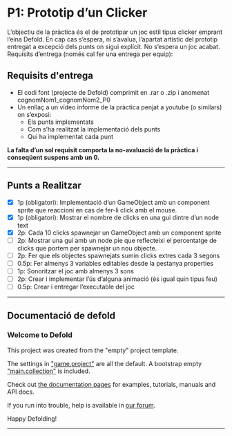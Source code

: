 # P1: Prototip d’un Clicker

L’objectiu de la pràctica és el de prototipar un joc estil tipus clicker emprant l’eina Defold.
En cap cas s’espera, ni s’avalua, l’apartat artístic del prototip entregat a excepció dels punts
on sigui explícit. No s’espera un joc acabat.
Requisits d’entrega (només cal fer una entrega per equip):

## Requisits d'entrega

- El codi font (projecte de Defold) comprimit en .rar o .zip i anomenat cognomNom1_cognomNom2_P0
- Un enllaç a un vídeo informe de la pràctica penjat a youtube (o similars) on s’exposi:
  - Els punts implementats
  - Com s’ha realitzat la implementació dels punts
  - Qui ha implementat cada punt

**La falta d’un sol requisit comporta la no-avaluació de la pràctica i conseqüent suspens amb
  un 0.**

---

## Punts a Realitzar

- [x] 1p (obligatori): Implementació d’un GameObject amb un component sprite que reaccioni en cas de fer-li click amb el mouse.
- [x] 1p (obligatori): Mostrar el nombre de clicks en una gui dintre d’un node text
- [x] 2p: Cada 10 clicks spawnejar un GameObject amb un component sprite
- [ ] 2p: Mostrar una gui amb un node pie que reflecteixi el percentatge de clicks que portem per spawnejar un nou objecte.
- [ ] 2p: Fer que els objectes spawnejats sumin clicks extres cada 3 segons
- [ ] 0.5p: Fer almenys 3 variables editables desde la pestanya properties
- [ ] 1p: Sonoritzar el joc amb almenys 3 sons
- [ ] 2p: Crear i implementar l’ús d’alguna animació (és igual quin tipus feu)
- [ ] 0.5p: Crear i entregar l’executable del joc

---

## Documentació de defold

### Welcome to Defold

This project was created from the "empty" project template.

The settings in ["game.project"](defold://open?path=/game.project) are all the default. A bootstrap empty ["main.collection"](defold://open?path=/main/main.collection) is included.

Check out [the documentation pages](https://defold.com/learn) for examples, tutorials, manuals and API docs.

If you run into trouble, help is available in [our forum](https://forum.defold.com).

Happy Defolding!

---
